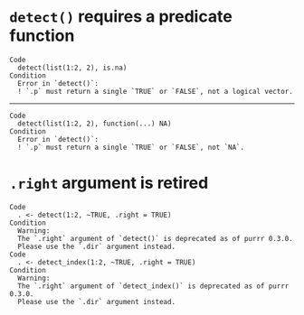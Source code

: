# `detect()` requires a predicate function

    Code
      detect(list(1:2, 2), is.na)
    Condition
      Error in `detect()`:
      ! `.p` must return a single `TRUE` or `FALSE`, not a logical vector.

---

    Code
      detect(list(1:2, 2), function(...) NA)
    Condition
      Error in `detect()`:
      ! `.p` must return a single `TRUE` or `FALSE`, not `NA`.

# `.right` argument is retired

    Code
      . <- detect(1:2, ~TRUE, .right = TRUE)
    Condition
      Warning:
      The `.right` argument of `detect()` is deprecated as of purrr 0.3.0.
      Please use the `.dir` argument instead.
    Code
      . <- detect_index(1:2, ~TRUE, .right = TRUE)
    Condition
      Warning:
      The `.right` argument of `detect_index()` is deprecated as of purrr 0.3.0.
      Please use the `.dir` argument instead.


